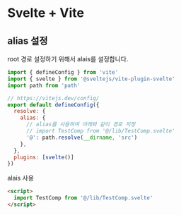 # Svelte + Vite


## alias 설정
root 경로 설정하기 위해서 alais를 설정합니다. 
```jsx
import { defineConfig } from 'vite'
import { svelte } from '@sveltejs/vite-plugin-svelte'
import path from 'path'

// https://vitejs.dev/config/
export default defineConfig({
  resolve: {
    alias: {
      // alias를 사용하여 아래와 같이 경로 지정
      // import TestComp from '@/lib/TestComp.svelte'
      '@': path.resolve(__dirname, 'src')
    },
  },
  plugins: [svelte()]
})
```
alais 사용 

```html
<script>
  import TestComp from '@/lib/TestComp.svelte'
</script>
```



